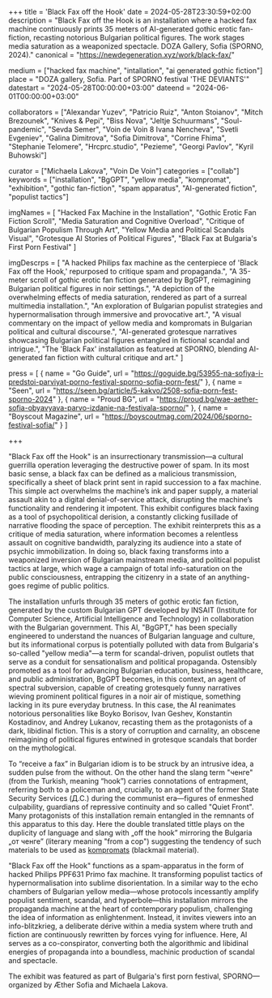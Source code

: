 +++
title = 'Black Fax off the Hook'
date = 2024-05-28T23:30:59+02:00
description = "Black Fax off the Hook is an installation where a hacked fax machine continuously prints 35 meters of AI-generated gothic erotic fan-fiction, recasting notorious Bulgarian political figures. The work stages media saturation as a weaponized spectacle. DOZA Gallery, Sofia (SPORNO, 2024)."
canonical = "https://newdegeneration.xyz/work/black-fax/"

medium = ["hacked fax machine", "intallation", "ai generated gothic fiction"]
place = "DOZA gallery, Sofia. Part of SPORNO festival 'THE DEVIANTS'"
datestart = "2024-05-28T00:00:00+03:00"
dateend = "2024-06-01T00:00:00+03:00"

collaborators = ["Alexandar Yuzev", "Patricio Ruiz", "Anton Stoianov", "Mitch Brezounek", "Knives & Pepi", "Biss Nova", "Jeltje Schuurmans", "Soul-pandemic", "Sevda Semer", "Voin de Voin 8 Ivana Nencheva", "Svetli Evgeniev", "Galina Dimitrova", "Sofia Dimitrova", "Corrine Fhima", "Stephanie Telomere", "Hrcprc.studio", "Pezieme", "Georgi Pavlov", "Kyril Buhowski"]

curator = ["Michaela Lakova", "Voin De Voin"]
categories = ["collab"]
keywords = ["installation", "BgGPT", "yellow media", "kompromat", "exhibition",  "gothic fan-fiction", "spam apparatus", "AI-generated fiction", "populist tactics"]

imgNames = [
    "Hacked Fax Machine in the Installation",
    "Gothic Erotic Fan Fiction Scroll",
    "Media Saturation and Cognitive Overload",
    "Critique of Bulgarian Populism Through Art",
    "Yellow Media and Political Scandals Visual",
    "Grotesque AI Stories of Political Figures",
    "Black Fax at Bulgaria's First Porn Festival"
]

imgDescrps = [
    "A hacked Philips fax machine as the centerpiece of 'Black Fax off the Hook,' repurposed to critique spam and propaganda.",
    "A 35-meter scroll of gothic erotic fan fiction generated by BgGPT, reimagining Bulgarian political figures in noir settings.",
    "A depiction of the overwhelming effects of media saturation, rendered as part of a surreal multimedia installation.",
    "An exploration of Bulgarian populist strategies and hypernormalisation through immersive and provocative art.",
    "A visual commentary on the impact of yellow media and kompromats in Bulgarian political and cultural discourse.",
    "AI-generated grotesque narratives showcasing Bulgarian political figures entangled in fictional scandal and intrigue.",
    "The 'Black Fax' installation as featured at SPORNO, blending AI-generated fan fiction with cultural critique and art."
]

press = [
  { name = "Go Guide", url = "https://goguide.bg/53955-na-sofiya-i-predstoi-parviyat-porno-festival-sporno-sofia-porn-fest/" },
  { name = "Seen", url = "https://seen.bg/article/5-kakvo/2508-sofia-porn-fest-sporno-2024" },
  { name = "Proud BG", url = "https://proud.bg/wae-aether-sofia-obyavyava-parvo-izdanie-na-festivala-sporno/" },
  { name = "Boyscout Magazine", url = "https://boyscoutmag.com/2024/06/sporno-festival-sofia/" }
]

+++

"Black Fax off the Hook" is an insurrectionary transmission—a cultural guerrilla operation leveraging the destructive power of spam. In its most basic sense, a black fax can be defined as a malicious transmission, specifically a sheet of black print sent in rapid succession to a fax machine. This simple act overwhelms the machine’s ink and paper supply, a material assault akin to a digital denial-of-service attack, disrupting the machine’s functionality and rendering it impotent. This exhibit configures black faxing as a tool of psychopolitical derision, a constantly clicking fusillade of narrative flooding the space of perception. The exhibit reinterprets this as a critique of media saturation, where information becomes a relentless assault on cognitive bandwidth, paralyzing its audience into a state of psychic immobilization. In doing so, black faxing transforms into a weaponized inversion of Bulgarian mainstream media, and political populist tactics at large, which wage a campaign of total info-saturation on the public consciousness, entrapping the citizenry in a state of an anything-goes regime of public politics.

The installation unfurls through 35 meters of gothic erotic fan fiction, generated by the custom Bulgarian GPT developed by INSAIT (Institute for Computer Science, Artificial Intelligence and Technology) in collaboration with the Bulgarian government. This AI, "BgGPT," has been specially engineered to understand the nuances of Bulgarian language and culture, but its informational corpus is potentially polluted with data from Bulgaria's so-called "yellow media"—a term for scandal-driven, populist outlets that serve as a conduit for sensationalism and political propaganda. Ostensibly promoted as a tool for advancing Bulgarian education, business, healthcare, and public administration, BgGPT becomes, in this context, an agent of spectral subversion, capable of creating grotesquely funny narratives wieving prominent political figures in a noir air of mistique, something lacking in its pure everyday brutness. In this case, the AI reanimates notorious personalities like Boyko Borisov, Ivan Geshev, Konstantin Kostadinov, and Andrey Lukanov, recasting them as the protagonists of a dark, libidinal fiction. This is a story of corruption and carnality, an obscene reimagining of political figures entwined in grotesque scandals that border on the mythological.

To “receive a fax” in Bulgarian idiom is to be struck by an intrusive idea, a sudden pulse from the without. On the other hand the slang term "ченге" (from the Turkish, meaning “hook”) carries connotations of entrapment, referring both to a policeman and, crucially, to an agent of the former State Security Services (Д.С.) during the communist era—figures of enmeshed culpability, guardians of repressive continuity and so called "Quiet Front". Many protagonists of this installation remain entangled in the remnants of this apparatus to this day. Here the double translated tittle plays on the duplicity of language and slang with „off the hook” mirroring the Bulgaria „от ченге” (literary meaning "from a cop") suggesting the tendency of such materials to be used as [kompromats](https://en.wikipedia.org/wiki/Kompromat) (blackmail material).

"Black Fax off the Hook" functions as a spam-apparatus in the form of hacked Philips PPF631 Primo fax machine. It transforming populist tactics of hypernormalisation into sublime disorientation. In a similar way to the echo chambers of Bulgarian yellow media—whose protocols incessantly amplify populist sentiment, scandal, and hyperbole—this installation mirrors the propaganda machine at the heart of contemporary populism, challenging the idea of information as enlightenment. Instead, it invites viewers into an info-blitzkrieg, a deliberate dérive within a media system where truth and fiction are continuously rewritten by forces vying for influence. Here, AI serves as a co-conspirator, converting both the algorithmic and libidinal energies of propaganda into a boundless, machinic production of scandal and spectacle.

The exhibit was featured as part of Bulgaria's first porn festival, SPORNO—organized by Æther Sofia and Michaela Lakova.
